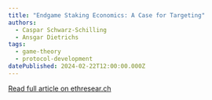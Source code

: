 ```yaml
---
title: "Endgame Staking Economics: A Case for Targeting"
authors:
  - Caspar Schwarz-Schilling
  - Ansgar Dietrichs
tags:
  - game-theory
  - protocol-development
datePublished: 2024-02-22T12:00:00.000Z
---
```


[Read full article on ethresear.ch](https://ethresear.ch/t/endgame-staking-economics-a-case-for-targeting/18751)

